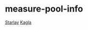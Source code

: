 # measure-pool-info

[Starlay](https://github.com/artat9/measure-pool-info/blob/main/src/starlay/index.ts)
[Kagla](https://github.com/artat9/measure-pool-info/blob/main/src/kagla/index.ts)
